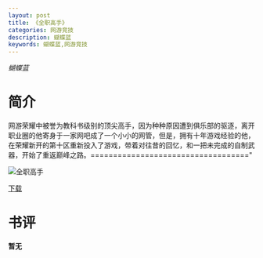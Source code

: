 ```yaml
---
layout: post
title: 《全职高手》
categories: 网游竞技
description: 蝴蝶蓝
keywords: 蝴蝶蓝,网游竞技
---
```

*蝴蝶蓝*
# 简介
网游荣耀中被誉为教科书级别的顶尖高手，因为种种原因遭到俱乐部的驱逐，离开职业圈的他寄身于一家网吧成了一个小小的网管，但是，拥有十年游戏经验的他，在荣耀新开的第十区重新投入了游戏，带着对往昔的回忆，和一把未完成的自制武器，开始了重返巅峰之路。==================================="

![全职高手](https://cdn.jsdelivr.net/gh/YYbooks0/yybooks0img@master/bookscover2/全职高手.v6wduczu1ao.jpg)

[下载](https://link.jscdn.cn/1drv/aHR0cHM6Ly8xZHJ2Lm1zL3QvcyFBaGU2R2dNWmVFb2poeFdTSmY0cW1na3BocDZlP2U9dXdjZ081.txt)

# 书评
**暂无**

